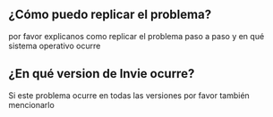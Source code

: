 ## ¿Cómo puedo replicar el problema?
por favor explicanos como replicar el problema paso a paso y en qué sistema operativo ocurre

## ¿En qué version de Invie ocurre?
Si este problema ocurre en todas las versiones por favor también mencionarlo

